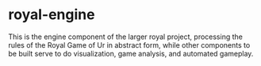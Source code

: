 royal-engine
===

This is the engine component of the larger royal project, processing the rules of the Royal Game of Ur in
abstract form, while other components to be built serve to do visualization, game analysis, and automated
gameplay.